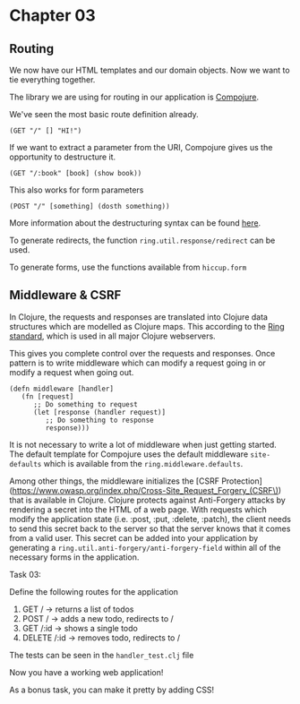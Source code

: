 # Chapter 03
## Routing

We now have our HTML templates and our domain objects. Now we want to tie everything together. 

The library we are using for routing in our application is [Compojure](https://github.com/weavejester/compojure).

We've seen the most basic route definition already.

`(GET "/" [] "HI!")`

If we want to extract a parameter from the URI, Compojure gives us the opportunity to destructure it.

`(GET "/:book" [book] (show book))`

This also works for form parameters

`(POST "/" [something] (dosth something))`

More information about the destructuring syntax can be found [here](https://github.com/weavejester/compojure/wiki/Destructuring-Syntax).

To generate redirects, the function `ring.util.response/redirect` can be used.

To generate forms, use the functions available from `hiccup.form`

## Middleware & CSRF

In Clojure, the requests and responses are translated into Clojure data structures which are modelled as Clojure maps. This according to the [Ring standard](https://github.com/ring-clojure/ring/wiki/Concepts), which is used in all major Clojure webservers. 

This gives you complete control over the requests and responses. Once pattern is to write middleware which can modify a request going in or modify a request when going out.

```
(defn middleware [handler]
   (fn [request]
      ;; Do something to request
      (let [response (handler request)]
         ;; Do something to response
         response)))
```

It is not necessary to write a lot of middleware when just getting started. The default template for Compojure uses the default middleware `site-defaults` which is available from the `ring.middleware.defaults`. 

Among other things, the middleware initializes the [CSRF Protection](https://www.owasp.org/index.php/Cross-Site_Request_Forgery_(CSRF\)) that is available in Clojure. Clojure protects against Anti-Forgery attacks by rendering a secret into the HTML of a web page. With requests which modify the application state (i.e. :post, :put, :delete, :patch), the client needs to send this secret back to the server so that the server knows that it comes from a valid user. This secret can be added into your application by generating a `ring.util.anti-forgery/anti-forgery-field` within all of the necessary forms in the application.

Task 03:

Define the following routes for the application

1. GET / -> returns a list of todos
2. POST / -> adds a new todo, redirects to /
3. GET /:id -> shows a single todo
4. DELETE /:id -> removes todo, redirects to /

The tests can be seen in the `handler_test.clj` file

Now you have a working web application!

As a bonus task, you can make it pretty by adding CSS!